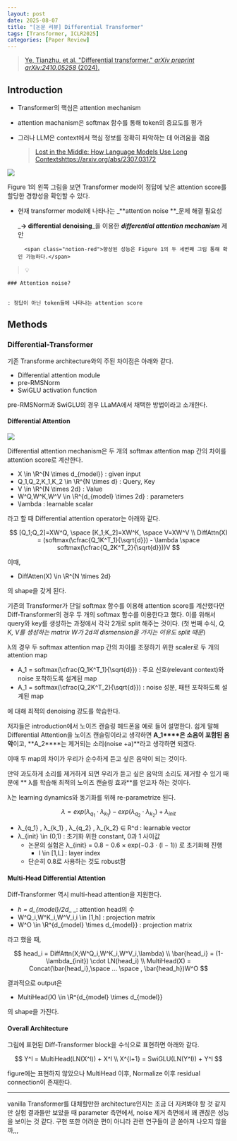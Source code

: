 ```yaml
---
layout: post
date: 2025-08-07
title: "[논문 리뷰] Differential Transformer"
tags: [Transformer, ICLR2025]
categories: [Paper Review]
---
```


> [Ye, Tianzhu, et al. "Differential transformer." ](https://arxiv.org/abs/2410.05258)[_arXiv preprint arXiv:2410.05258_](https://arxiv.org/abs/2410.05258)[ (2024).](https://arxiv.org/abs/2410.05258)



## Introduction

- Transformer의 핵심은 attention mechanism
- attention machanism은 softmax 함수를 통해 token의 중요도를 평가
- 그러나 LLM은 context에서 핵심 정보를 정확히 파악하는 데 어려움을 겪음

	> [Lost in the Middle: How Language Models Use Long Contextshttps://arxiv.org/abs/2307.03172](https://arxiv.org/abs/2307.03172)


![](https://prod-files-secure.s3.us-west-2.amazonaws.com/542b861c-36a8-4051-84e5-8804b6728dba/9083ea56-691a-4752-ae26-47f403431ac8/image.png?X-Amz-Algorithm=AWS4-HMAC-SHA256&X-Amz-Content-Sha256=UNSIGNED-PAYLOAD&X-Amz-Credential=ASIAZI2LB4663PN5MWIS%2F20250810%2Fus-west-2%2Fs3%2Faws4_request&X-Amz-Date=20250810T220058Z&X-Amz-Expires=3600&X-Amz-Security-Token=IQoJb3JpZ2luX2VjEKH%2F%2F%2F%2F%2F%2F%2F%2F%2F%2FwEaCXVzLXdlc3QtMiJIMEYCIQDWo5zTonYfXzaVArYD2CAIEjv6MOMQKCjBX075IGSSwwIhAOwsX1dmzzkndyLxzsOaDTCy7gHa3nqUrPj7xc%2Fgw6UAKogECNr%2F%2F%2F%2F%2F%2F%2F%2F%2F%2FwEQABoMNjM3NDIzMTgzODA1Igz6Eu1g8dP5Z8nQbEwq3APuWbV9UTEScIjn9fQlSl06RFSAQYZ8%2FTiEN70Uo06WoaAv5qrjNTynkozAXOL3nmUIdIp07ttOLzUBJtcZZeVcRhwRdDedcAEZq9JISCk00Dit3PhK1zyw4rKRDI6x9FK0v9QD0vFy%2BDXH%2B4jMi6ytBbLH%2FTjMMS5wXV9oU9DRltj6kGl%2FQWb%2FFn%2Bn4Mu4E55Hr9jewireM6rr5%2FiJuhMRyGuyfNQtiskhVtNSfpgT4VJO4O7u%2FxfqM79qy3P8uBPmJrri46WCOVRVzlZqTQJKMq%2BOLlAaXA4Avs93ooTZM%2FYXLzc7AvNTvpmkpnUpI40uhH7to9eMaZUToWmwS%2B6tW00VehNH%2Bx69jsD8lEhodQw5DUKt0Y9cUUt9uUiYEgWm%2FigKyOWbnIChGO3DO8mJMvi9LW7sLIep6I7Wk%2BV51TuITVm%2BrjQsp3E1RinI9mv%2FxlLl2oXmVa01oGu%2BH687QJZYxkvgqcyJQC8MtNpY2M0oEOkku4j6Q05uleCgawleCeZ5%2BJMQXqjrN7cFYuFDIuXF4GyHg4x0mkXvdGHuOdcGKdZWwQX69PBIpCr3e33rHmN9q%2BiPuPCNeVuM4nushUKCDSP%2Bxbl%2Fl8kOeVgnk%2FaNvNVHfVC4hKBMXTC5oOPEBjqkAS9zWGpPULpFkhKqBw7ehBt4Slhdu9jpaaybxnJHE3M3wCANOIg4l2HvsmCXsqAS65rWhQ%2F9LO4Sghvk0%2BS4bMmcbljGn2zVntyjuSnBXyYFf6vM3p%2BXy1tRrnJYb%2Fl2XHqOx0IhHdctb8NxzUWEn0DcytW5zDT1Twxl0xT5K3vf2fuJt%2F19Uev0Z4Di4cmEunPIrGVFPkvbJSRT%2BJW9uS%2Ft9ALx&X-Amz-Signature=89f9175129f00d048ebbfae3ae787a69448cd7af72058e0fc5b42d83fe86b33e&X-Amz-SignedHeaders=host&x-amz-checksum-mode=ENABLED&x-id=GetObject)


Figure 1의 왼쪽 그림을 보면 Transformer model이 정답에 낮은 attention score를 할당한 경향성을 확인할 수 있다.

- 현재 transformer model에 나타나는 _**attention noise **_문제 해결 필요성

	_**→ differential denoising**_을 이용한 _**differential attention mechanism**_ 제안


		<span class="notion-red">향상된 성능은 Figure 1의 두 세번째 그림 통해 확인 가능하다.</span>


> 💡 


	### Attention noise?


	: 정답이 아닌 token들에 나타나는 attention score



## Methods



### Differential-Transformer


기존 Transforme architecture와의 주된 차이점은 아래와 같다.

- Differential attention module
- pre-RMSNorm
- SwiGLU activation function

pre-RMSNorm과 SwiGLU의 경우 LLaMA에서 채택한 방법이라고 소개한다.



#### Differential Attention


![](https://prod-files-secure.s3.us-west-2.amazonaws.com/542b861c-36a8-4051-84e5-8804b6728dba/116d70b2-1963-4810-9167-f4c7d8a06e8f/image.png?X-Amz-Algorithm=AWS4-HMAC-SHA256&X-Amz-Content-Sha256=UNSIGNED-PAYLOAD&X-Amz-Credential=ASIAZI2LB4663PN5MWIS%2F20250810%2Fus-west-2%2Fs3%2Faws4_request&X-Amz-Date=20250810T220058Z&X-Amz-Expires=3600&X-Amz-Security-Token=IQoJb3JpZ2luX2VjEKH%2F%2F%2F%2F%2F%2F%2F%2F%2F%2FwEaCXVzLXdlc3QtMiJIMEYCIQDWo5zTonYfXzaVArYD2CAIEjv6MOMQKCjBX075IGSSwwIhAOwsX1dmzzkndyLxzsOaDTCy7gHa3nqUrPj7xc%2Fgw6UAKogECNr%2F%2F%2F%2F%2F%2F%2F%2F%2F%2FwEQABoMNjM3NDIzMTgzODA1Igz6Eu1g8dP5Z8nQbEwq3APuWbV9UTEScIjn9fQlSl06RFSAQYZ8%2FTiEN70Uo06WoaAv5qrjNTynkozAXOL3nmUIdIp07ttOLzUBJtcZZeVcRhwRdDedcAEZq9JISCk00Dit3PhK1zyw4rKRDI6x9FK0v9QD0vFy%2BDXH%2B4jMi6ytBbLH%2FTjMMS5wXV9oU9DRltj6kGl%2FQWb%2FFn%2Bn4Mu4E55Hr9jewireM6rr5%2FiJuhMRyGuyfNQtiskhVtNSfpgT4VJO4O7u%2FxfqM79qy3P8uBPmJrri46WCOVRVzlZqTQJKMq%2BOLlAaXA4Avs93ooTZM%2FYXLzc7AvNTvpmkpnUpI40uhH7to9eMaZUToWmwS%2B6tW00VehNH%2Bx69jsD8lEhodQw5DUKt0Y9cUUt9uUiYEgWm%2FigKyOWbnIChGO3DO8mJMvi9LW7sLIep6I7Wk%2BV51TuITVm%2BrjQsp3E1RinI9mv%2FxlLl2oXmVa01oGu%2BH687QJZYxkvgqcyJQC8MtNpY2M0oEOkku4j6Q05uleCgawleCeZ5%2BJMQXqjrN7cFYuFDIuXF4GyHg4x0mkXvdGHuOdcGKdZWwQX69PBIpCr3e33rHmN9q%2BiPuPCNeVuM4nushUKCDSP%2Bxbl%2Fl8kOeVgnk%2FaNvNVHfVC4hKBMXTC5oOPEBjqkAS9zWGpPULpFkhKqBw7ehBt4Slhdu9jpaaybxnJHE3M3wCANOIg4l2HvsmCXsqAS65rWhQ%2F9LO4Sghvk0%2BS4bMmcbljGn2zVntyjuSnBXyYFf6vM3p%2BXy1tRrnJYb%2Fl2XHqOx0IhHdctb8NxzUWEn0DcytW5zDT1Twxl0xT5K3vf2fuJt%2F19Uev0Z4Di4cmEunPIrGVFPkvbJSRT%2BJW9uS%2Ft9ALx&X-Amz-Signature=fa4fc76ac251aa0bfd8211fac84ae887a906f0c2ea6ffaadec64ad442a503d9a&X-Amz-SignedHeaders=host&x-amz-checksum-mode=ENABLED&x-id=GetObject)


Differential attention mechanism은 두 개의 softmax attention map 간의 차이를 attention score로 계산한다.

- X \in \R^{N \times d\_{model}} : given input
- Q\_1,Q\_2,K\_1,K\_2 \in \R^{N \times d} : Query, Key
- V \in \R^{N \times 2d} : Value
- W^Q,W^K,W^V \in \R^{d\_{model} \times 2d} : parameters
- \lambda : learnable scalar

라고 할 때 Differential attention operator는 아래와 같다.


$$
[Q_1;Q_2]=XW^Q, \space [K_1;K_2]=XW^K, \space V=XW^V \\
DiffAttn(X) = (softmax(\cfrac{Q_1K^T_1}{\sqrt{d}}) - \lambda \space softmax(\cfrac{Q_2K^T_2}{\sqrt{d}}))V
$$


이때,

- DiffAtten(X) \in \R^{N \times 2d}

의 shape을 갖게 된다.


기존의 Transformer가 단일 softmax 함수를 이용해 attention score를 계산했다면 Diff-Transformer의 경우 두 개의 softmax 함수를 이용한다고 했다. 이를 위해서 query와 key를 생성하는 과정에서 각각 2개로 split 해주는 것이다. <span class="notion-red">(첫 번째 수식, </span><span class="notion-red">_Q, K, V를 생성하는 matrix W가 2d의 dismension을 가지는 이유도 split 때문_</span><span class="notion-red">)</span>


 λ의 경우 두 softmax attention map 간의 차이를 조정하기 위한 scaler로 두 개의 attention map

- A\_1 = softmax(\cfrac{Q\_1K^T\_1}{\sqrt{d}}) : 주요 신호(relevant context)와 noise 포착하도록 설계된 map
- A\_1 = softmax(\cfrac{Q\_2K^T\_2}{\sqrt{d}}) : noise 성분, 패턴 포착하도록 설계된 map 

에 대해 최적의 denoising 강도를 학습한다.


저자들은 introduction에서 노이즈 캔슬링 헤드폰을 예로 들어 설명한다. 쉽게 말해 Differential Attention을 노이즈 캔슬링이라고 생각하면 **A\_1****은 소음이 포함된 음악**이고, **A\_2****는 제거되는 소리(noise +a)**라고 생각하면 되겠다. 


이때 두 map의 차이가 우리가 순수하게 듣고 싶은 음악이 되는 것이다. 


만약 과도하게 소리를 제거하게 되면 우리가 듣고 싶은 음악의 소리도 제거할 수 있기 때문에 ** λ를 학습해 최적의 노이즈 캔슬링 효과**를 얻고자 하는 것이다.


λ는 learning dynamics와 동기화를 위해 re-parametrize 된다.


$$
\lambda = exp(\lambda_{q_1} \cdot \lambda_{k_1}) - exp(\lambda_{q_2} \cdot \lambda_{k_2}) + \lambda_{init}
$$

- λ\_{q\_1} , λ\_{k\_1} , λ\_{q\_2} , λ\_{k\_2} ∈ R^d : learnable vector
- λ\_{init} \in (0,1) : 초기화 위한 constant, 0과 1 사이값
	- 논문의 실험은 λ\_{init} = 0.8 − 0.6 × exp(−0.3 · (l − 1)) 로 초기화해 진행
		- l \in [1,L] : layer index
	- 단순히 0.8로 사용하는 것도 robust함


#### **Multi-Head Differential Attention**


Diff-Transformer 역시 multi-head attention을 지원한다.

- _h = d\_{model}/2d__ _: attention head의 수
- W^Q\_i,W^K\_i,W^V\_i,i \in [1,h] : projection matrix
- W^O \in \R^{d\_{model} \times d\_{model}} : projection matrix

라고 했을 때,


$$
head_i = DiffAttn(X;W^Q_i,W^K_i,W^V_i,\lambda) \\
\bar{head_i} = (1-\lambda_{init}) \cdot LN(head_i) \\
MultiHead(X) = Concat(\bar{head_i},\space ... \space , \bar{head_h})W^O
$$


결과적으로 output은

- MultiHead(X) \in \R^{d\_{model} \times d\_{model}}

의 shape을 가진다.



#### Overall Architecture


그림에 표현된 Diff-Transformer block을 수식으로 표현하면 아래와 같다.


$$
Y^l = MultiHead(LN(X^l)) + X^l \\
X^{l+1} = SwiGLU(LN(Y^l)) + Y^l
$$


figure에는 표현하지 않았으나 MultiHead 이후, Normalize 이후 residual connection이 존재한다.


---


vanilla Transformer를 대체할만한 architecture인지는 조금 더 지켜봐야 할 것 같지만 실험 결과들만 보았을 때 parameter 측면에서, noise 제거 측면에서 꽤 괜찮은 성능을 보이는 것 같다. 구현 또한 어려운 편이 아니라 관련 연구들이 곧 쏟아져 나오지 않을까,,,

